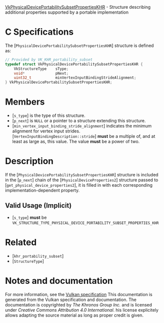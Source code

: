 [VkPhysicalDevicePortabilitySubsetPropertiesKHR](https://www.khronos.org/registry/vulkan/specs/1.3-extensions/man/html/VkPhysicalDevicePortabilitySubsetPropertiesKHR.html) - Structure describing additional properties supported by a portable implementation

# C Specifications
The [`PhysicalDevicePortabilitySubsetPropertiesKHR`] structure is
defined as:
```c
// Provided by VK_KHR_portability_subset
typedef struct VkPhysicalDevicePortabilitySubsetPropertiesKHR {
    VkStructureType    sType;
    void*              pNext;
    uint32_t           minVertexInputBindingStrideAlignment;
} VkPhysicalDevicePortabilitySubsetPropertiesKHR;
```

# Members
- [`s_type`] is the type of this structure.
- [`p_next`] is `NULL` or a pointer to a structure extending this structure.
- [`min_vertex_input_binding_stride_alignment`] indicates the minimum alignment for vertex input strides. [`VertexInputBindingDescription::stride`] **must**  be a multiple of, and at least as large as, this value. The value  **must**  be a power of two.

# Description
If the [`PhysicalDevicePortabilitySubsetPropertiesKHR`] structure is included in the [`p_next`] chain of the
[`PhysicalDeviceProperties2`] structure passed to
[`get_physical_device_properties2`], it is filled in with each
corresponding implementation-dependent property.
## Valid Usage (Implicit)
-  [`s_type`] **must**  be `VK_STRUCTURE_TYPE_PHYSICAL_DEVICE_PORTABILITY_SUBSET_PROPERTIES_KHR`

# Related
- [`khr_portability_subset`]
- [`StructureType`]

# Notes and documentation
For more information, see the [Vulkan specification](https://www.khronos.org/registry/vulkan/specs/1.3-extensions/html/vkspec.html)
This documentation is generated from the Vulkan specification and documentation.
The documentation is copyrighted by *The Khronos Group Inc.* and is licensed under *Creative Commons Attribution 4.0 International*.
his license explicitely allows adapting the source material as long as proper credit is given.
        